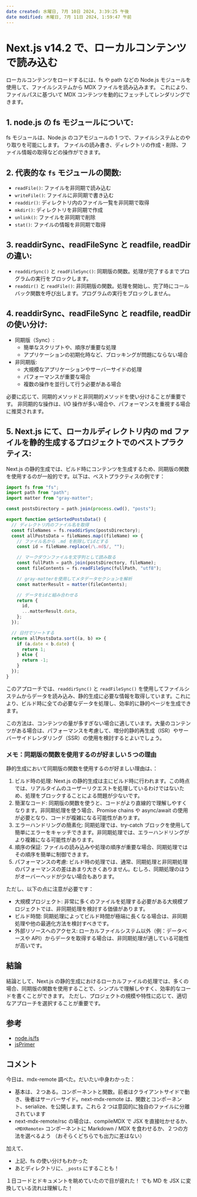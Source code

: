 ```yaml
---
date created: 水曜日, 7月 10日 2024, 3:39:25 午後
date modified: 木曜日, 7月 11日 2024, 1:59:47 午前
---
```


# Next.js v14.2 で、ローカルコンテンツで読み込む

ローカルコンテンツをロードするには、fs や path などの Node.js モジュールを使用して、ファイルシステムから MDX ファイルを読み込みます。
これにより、ファイルパスに基づいて MDX コンテンツを動的にフェッチしてレンダリングできます。

## 1. node.js の fs モジュールについて:

fs モジュールは、Node.js のコアモジュールの 1 つで、ファイルシステムとのやり取りを可能にします。
ファイルの読み書き、ディレクトリの作成・削除、ファイル情報の取得などの操作ができます。

## 2. 代表的な `fs` モジュールの関数:

- `readFile()`: ファイルを非同期で読み込む
- `writeFile()`: ファイルに非同期で書き込む
- `readdir()`: ディレクトリ内のファイル一覧を非同期で取得
- `mkdir()`: ディレクトリを非同期で作成
- `unlink()`: ファイルを非同期で削除
- `stat()`: ファイルの情報を非同期で取得

## 3. readdirSync、readFileSync と readfile, readDir の違い:

- `readdirSync()` と `readFileSync()`: 同期版の関数。処理が完了するまでプログラムの実行をブロックします。
- `readdir()` と `readFile()`: 非同期版の関数。処理を開始し、完了時にコールバック関数を呼び出します。プログラムの実行をブロックしません。

## 4. readdirSync、readFileSync と readfile, readDir の使い分け:

- 同期版（Sync）:
  - 簡単なスクリプトや、順序が重要な処理
  - アプリケーションの初期化時など、ブロッキングが問題にならない場合
- 非同期版:
  - 大規模なアプリケーションやサーバーサイドの処理
  - パフォーマンスが重要な場合
  - 複数の操作を並行して行う必要がある場合

必要に応じて、同期的メソッドと非同期的メソッドを使い分けることが重要です。
非同期的な操作は、I/O 操作が多い場合や、パフォーマンスを重視する場合に推奨されます。

## 5. Next.js にて、ローカルディレクトリ内の md ファイルを静的生成するプロジェクトでのベストプラクティス:

Next.js の静的生成では、ビルド時にコンテンツを生成するため、同期版の関数を使用するのが一般的です。以下は、ベストプラクティスの例です：

```javascript
import fs from "fs";
import path from "path";
import matter from "gray-matter";

const postsDirectory = path.join(process.cwd(), "posts");

export function getSortedPostsData() {
  // ディレクトリ内のファイル名を取得
  const fileNames = fs.readdirSync(postsDirectory);
  const allPostsData = fileNames.map((fileName) => {
    // ファイル名から .md を削除してidとする
    const id = fileName.replace(/\.md$/, "");

    // マークダウンファイルを文字列として読み取る
    const fullPath = path.join(postsDirectory, fileName);
    const fileContents = fs.readFileSync(fullPath, "utf8");

    // gray-matterを使用してメタデータセクションを解析
    const matterResult = matter(fileContents);

    // データをidと組み合わせる
    return {
      id,
      ...matterResult.data,
    };
  });

  // 日付でソートする
  return allPostsData.sort((a, b) => {
    if (a.date < b.date) {
      return 1;
    } else {
      return -1;
    }
  });
}
```

このアプローチでは、`readdirSync()` と `readFileSync()` を使用してファイルシステムからデータを読み込み、静的生成に必要な情報を取得しています。これにより、ビルド時に全ての必要なデータを処理し、効率的に静的ページを生成できます。

この方法は、コンテンツの量が多すぎない場合に適しています。大量のコンテンツがある場合は、パフォーマンスを考慮して、増分的静的再生成（ISR）やサーバーサイドレンダリング（SSR）の使用を検討するとよいでしょう。

### メモ：同期版の関数を使用するのが好ましい５つの理由

静的生成において同期版の関数を使用するのが好ましい理由は、：

1. ビルド時の処理:
   Next.js の静的生成は主にビルド時に行われます。この時点では、リアルタイムのユーザーリクエストを処理しているわけではないため、処理をブロックすることによる問題が少ないです。
2. 簡潔なコード:
   同期版の関数を使うと、コードがより直線的で理解しやすくなります。非同期処理を使う場合、Promise chains や async/await の使用が必要となり、コードが複雑になる可能性があります。
3. エラーハンドリングの簡素化:
   同期処理では、try-catch ブロックを使用して簡単にエラーをキャッチできます。非同期処理では、エラーハンドリングがより複雑になる可能性があります。
4. 順序の保証:
   ファイルの読み込みや処理の順序が重要な場合、同期処理ではその順序を簡単に制御できます。
5. パフォーマンスの考慮:
   ビルド時の処理では、通常、同期処理と非同期処理のパフォーマンスの差はあまり大きくありません。むしろ、同期処理のほうがオーバーヘッドが少ない場合もあります。

ただし、以下の点に注意が必要です：

- 大規模プロジェクト:
  非常に多くのファイルを処理する必要がある大規模プロジェクトでは、非同期処理を検討する価値があります。
- ビルド時間:
  同期処理によってビルド時間が極端に長くなる場合は、非同期処理や他の最適化方法を検討すべきです。
- 外部リソースへのアクセス:
  ローカルファイルシステム以外（例：データベースや API）からデータを取得する場合は、非同期処理が適している可能性が高いです。

## 結論

結論として、Next.js の静的生成におけるローカルファイルの処理では、多くの場合、同期版の関数を使用することで、シンプルで理解しやすく、効率的なコードを書くことができます。
ただし、プロジェクトの規模や特性に応じて、適切なアプローチを選択することが重要です。

## 参考

- [node.js/fs](https://nodejs.org/api/fs.html)
- [jsPrimer](https://jsprimer.net/use-case/nodecli/read-file/)

## コメント

今日は、mdx-remote 調べた。だいたい中身わかった：

- 基本は、２つある。コンポーネントと関数。前者はクライアントサイドで動き、後者はサーバーサイド。next-mdx-remote は、関数とコンポーネント、serialize、<MDXRemote />を公開します。これら 2 つは意図的に独自のファイルに分離されています
- next-mdx-remote/rsc の場合は、compileMDX で JSX を直接吐かせるか、`<MDXRemote>` コンポーネントに Markdown / MDX を食わせるか、２つの方法を選べるよう （おそらくどちらでも出力に差はない）

加えて、

- 上記、fs の使い分けもわかった
- あとディレクトリに、`_posts` にすることも！

１日コードとドキュメントを眺めていたので目が疲れた！
でも MD を JSX に変換している流れは理解した！
